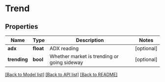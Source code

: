 # Trend

## Properties
Name | Type | Description | Notes
------------ | ------------- | ------------- | -------------
**adx** | **float** | ADX reading | [optional] 
**trending** | **bool** | Whether market is trending or going sideway | [optional] 

[[Back to Model list]](../README.md#documentation-for-models) [[Back to API list]](../README.md#documentation-for-api-endpoints) [[Back to README]](../README.md)


